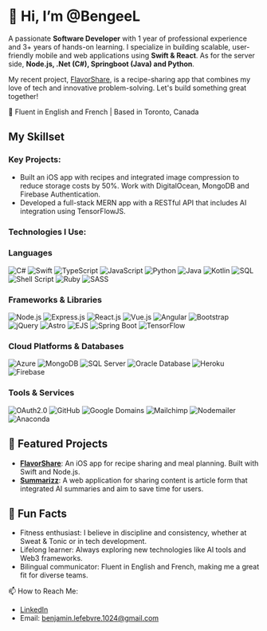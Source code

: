 # 👋 Hi, I’m @BengeeL  

A passionate **Software Developer** with 1 year of professional experience and 3+ years of hands-on learning. I specialize in building scalable, user-friendly mobile and web applications using **Swift & React**. As for the server side, **Node.js, .Net (C#), Springboot (Java) and Python**.  

My recent project, [FlavorShare](#), is a recipe-sharing app that combines my love of tech and innovative problem-solving. Let's build something great together!  

💬 Fluent in English and French | Based in Toronto, Canada

## My Skillset  

### Key Projects:  
- Built an iOS app with recipes and integrated image compression to reduce storage costs by 50%. Work with DigitalOcean, MongoDB and Firebase Authentication.
- Developed a full-stack MERN app with a RESTful API that includes AI integration using TensorFlowJS. 

### Technologies I Use:  
### Languages
![C#](https://img.shields.io/badge/C%23-239120?style=flat&logo=c-sharp&logoColor=white) ![Swift](https://img.shields.io/badge/Swift-F05138?style=flat&logo=swift&logoColor=white) ![TypeScript](https://img.shields.io/badge/TypeScript-3178C6?style=flat&logo=typescript&logoColor=white) ![JavaScript](https://img.shields.io/badge/JavaScript-F7DF1E?style=flat&logo=javascript&logoColor=black) ![Python](https://img.shields.io/badge/Python-3776AB?style=flat&logo=python&logoColor=white) ![Java](https://img.shields.io/badge/Java-007396?style=flat&logo=java&logoColor=white) ![Kotlin](https://img.shields.io/badge/Kotlin-7F52FF?style=flat&logo=kotlin&logoColor=white) ![SQL](https://img.shields.io/badge/SQL-000?style=flat&logo=sqlite&logoColor=white) ![Shell Script](https://img.shields.io/badge/Shell_Script-121011?style=flat&logo=gnu-bash&logoColor=white) ![Ruby](https://img.shields.io/badge/Ruby-CC342D?style=flat&logo=ruby&logoColor=white) ![SASS](https://img.shields.io/badge/SASS-CC6699?style=flat&logo=sass&logoColor=white)

### Frameworks & Libraries
![Node.js](https://img.shields.io/badge/Node.js-339933?style=flat&logo=node.js&logoColor=white) ![Express.js](https://img.shields.io/badge/Express.js-000000?style=flat&logo=express&logoColor=white) ![React.js](https://img.shields.io/badge/React.js-61DAFB?style=flat&logo=react&logoColor=black) ![Vue.js](https://img.shields.io/badge/Vue.js-4FC08D?style=flat&logo=vue.js&logoColor=white) ![Angular](https://img.shields.io/badge/Angular-DD0031?style=flat&logo=angular&logoColor=white) ![Bootstrap](https://img.shields.io/badge/Bootstrap-563D7C?style=flat&logo=bootstrap&logoColor=white) ![jQuery](https://img.shields.io/badge/jQuery-0769AD?style=flat&logo=jquery&logoColor=white) ![Astro](https://img.shields.io/badge/Astro-FF5D01?style=flat&logo=astro&logoColor=white) ![EJS](https://img.shields.io/badge/EJS-5E7C7E?style=flat&logo=ejs&logoColor=white) ![Spring Boot](https://img.shields.io/badge/Spring%20Boot-6DB33F?style=flat&logo=springboot&logoColor=white) ![TensorFlow](https://img.shields.io/badge/TensorFlow-FF6F00?style=flat&logo=tensorflow&logoColor=white)  

### Cloud Platforms & Databases
![Azure](https://img.shields.io/badge/Azure-0078D4?style=flat&logo=azure&logoColor=white) ![MongoDB](https://img.shields.io/badge/MongoDB-47A248?style=flat&logo=mongodb&logoColor=white) ![SQL Server](https://img.shields.io/badge/SQL_Server-CC2927?style=flat&logo=microsoft-sql-server&logoColor=white) ![Oracle Database](https://img.shields.io/badge/Oracle_Database-F80000?style=flat&logo=oracle&logoColor=white) ![Heroku](https://img.shields.io/badge/Heroku-430098?style=flat&logo=heroku&logoColor=white) ![Firebase](https://img.shields.io/badge/Firebase-FFCA28?style=flat&logo=firebase&logoColor=black)

### Tools & Services
![OAuth2.0](https://img.shields.io/badge/OAuth2.0-000000?style=flat&logo=oauth&logoColor=white) ![GitHub](https://img.shields.io/badge/GitHub-181717?style=flat&logo=github&logoColor=white)  ![Google Domains](https://img.shields.io/badge/Google_Domains-4285F4?style=flat&logo=google-domains&logoColor=white) ![Mailchimp](https://img.shields.io/badge/Mailchimp-FFE01B?style=flat&logo=mailchimp&logoColor=black) ![Nodemailer](https://img.shields.io/badge/Nodemailer-004F4F?style=flat&logo=nodemailer&logoColor=white) ![Anaconda](https://img.shields.io/badge/Anaconda-44A833?style=flat&logo=anaconda&logoColor=white)  

## 🔗 Featured Projects  
- **[FlavorShare](#)**: An iOS app for recipe sharing and meal planning. Built with Swift and Node.js.  
- **[Summarizz](#)**: A web application for sharing content is article form that integrated AI summaries and aim to save time for users.

## 🎯 Fun Facts  
- Fitness enthusiast: I believe in discipline and consistency, whether at Sweat & Tonic or in tech development.  
- Lifelong learner: Always exploring new technologies like AI tools and Web3 frameworks.  
- Bilingual communicator: Fluent in English and French, making me a great fit for diverse teams.  

📫 How to Reach Me:  
- [LinkedIn](https://www.linkedin.com/in/benjaminlefebvre1024)  
- Email: [benjamin.lefebvre.1024@gmail.com](mailto:benjamin.lefebvre.1024@gmail.com)  
